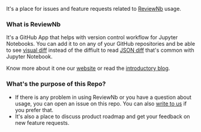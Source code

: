 It's a place for issues and feature requests related to [ReviewNb](https://reviewnb.com) usage.

### What is ReviewNb
It's a GitHub App that helps with version control workflow for Jupyter Notebooks. You can add it to on any of your GitHub repositories and be able to see [visual diff](https://uploads-ssl.webflow.com/5ba4ebe021cb91ae35dbf88c/5ba93ded243329a486dab26e_sl-code%2Bimage.png) instead of the diffiult to read [JSON diff](https://github.com/amit1rrr/PythonDataScienceHandbook/pull/1/files#diff-30a2a6562c626b99b9c69ce3e26ddc03) that's common with Jupyter Notebook.

Know more about it one our [website](https://www.reviewnb.com/) or read the [introductory blog](https://towardsdatascience.com/introducing-reviewnb-visual-diff-for-jupyter-notebooks-6797e6dfa20c).



### What's the purpose of this Repo?
* If there is any problem in using ReviewNb or you have a question about usage, you can open an issue on this repo. You can also [write to us](mailto:team@nurtch.com) if you prefer that.
* It's also a place to discuss product roadmap and get your feedback on new feature requests.
